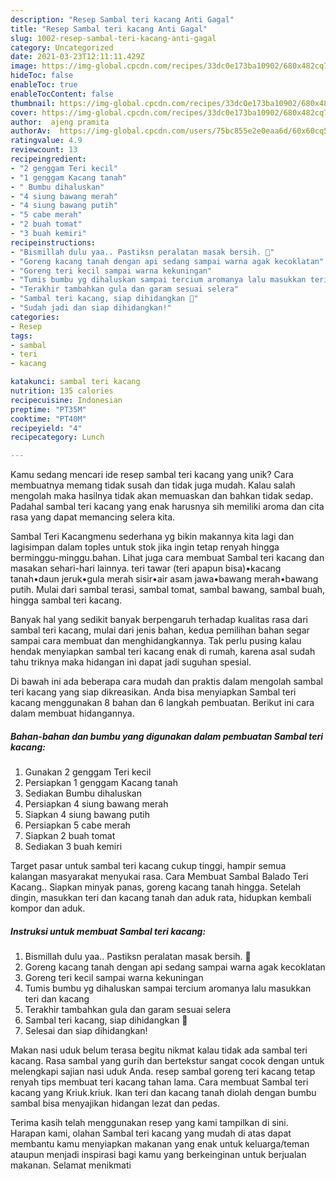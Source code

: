 ```yaml
---
description: "Resep Sambal teri kacang Anti Gagal"
title: "Resep Sambal teri kacang Anti Gagal"
slug: 1002-resep-sambal-teri-kacang-anti-gagal
category: Uncategorized
date: 2021-03-23T12:11:11.429Z
image: https://img-global.cpcdn.com/recipes/33dc0e173ba10902/680x482cq70/sambal-teri-kacang-foto-resep-utama.jpg
hideToc: false
enableToc: true
enableTocContent: false
thumbnail: https://img-global.cpcdn.com/recipes/33dc0e173ba10902/680x482cq70/sambal-teri-kacang-foto-resep-utama.jpg
cover: https://img-global.cpcdn.com/recipes/33dc0e173ba10902/680x482cq70/sambal-teri-kacang-foto-resep-utama.jpg
author:  ajeng pramita
authorAv:  https://img-global.cpcdn.com/users/75bc855e2e0eaa6d/60x60cq50/avatar.jpg
ratingvalue: 4.9
reviewcount: 13
recipeingredient:
- "2 genggam Teri kecil"
- "1 genggam Kacang tanah"
- " Bumbu dihaluskan"
- "4 siung bawang merah"
- "4 siung bawang putih"
- "5 cabe merah"
- "2 buah tomat"
- "3 buah kemiri"
recipeinstructions:
- "Bismillah dulu yaa.. Pastiksn peralatan masak bersih. 🥰"
- "Goreng kacang tanah dengan api sedang sampai warna agak kecoklatan"
- "Goreng teri kecil sampai warna kekuningan"
- "Tumis bumbu yg dihaluskan sampai tercium aromanya lalu masukkan teri dan kacang"
- "Terakhir tambahkan gula dan garam sesuai selera"
- "Sambal teri kacang, siap dihidangkan 🙂"
- "Sudah jadi dan siap dihidangkan!"
categories:
- Resep
tags:
- sambal
- teri
- kacang

katakunci: sambal teri kacang 
nutrition: 135 calories
recipecuisine: Indonesian
preptime: "PT35M"
cooktime: "PT40M"
recipeyield: "4"
recipecategory: Lunch

---
```



Kamu sedang mencari ide resep sambal teri kacang yang unik? Cara membuatnya memang tidak susah dan tidak juga mudah. Kalau salah mengolah maka hasilnya tidak akan memuaskan dan bahkan tidak sedap. Padahal sambal teri kacang yang enak harusnya sih memiliki aroma dan cita rasa yang dapat memancing selera kita.


Sambal Teri Kacangmenu sederhana yg bikin makannya kita lagi dan lagisimpan dalam toples untuk stok jika ingin tetap renyah hingga berminggu-minggu.bahan. Lihat juga cara membuat Sambal teri kacang dan masakan sehari-hari lainnya. teri tawar (teri apapun bisa)•kacang tanah•daun jeruk•gula merah sisir•air asam jawa•bawang merah•bawang putih. Mulai dari sambal terasi, sambal tomat, sambal bawang, sambal buah, hingga sambal teri kacang.

Banyak hal yang sedikit banyak berpengaruh terhadap kualitas rasa dari sambal teri kacang, mulai dari jenis bahan, kedua pemilihan bahan segar sampai cara membuat dan menghidangkannya. Tak perlu pusing kalau hendak menyiapkan sambal teri kacang enak di rumah, karena asal sudah tahu triknya maka hidangan ini dapat jadi suguhan spesial.


Di bawah ini ada beberapa cara mudah dan praktis dalam mengolah sambal teri kacang yang siap dikreasikan. Anda bisa menyiapkan Sambal teri kacang menggunakan 8 bahan dan 6 langkah pembuatan. Berikut ini cara dalam membuat hidangannya.

<!--inarticleads1-->

##### Bahan-bahan dan bumbu yang digunakan dalam pembuatan Sambal teri kacang:

1. Gunakan 2 genggam Teri kecil
1. Persiapkan 1 genggam Kacang tanah
1. Sediakan  Bumbu dihaluskan
1. Persiapkan 4 siung bawang merah
1. Siapkan 4 siung bawang putih
1. Persiapkan 5 cabe merah
1. Siapkan 2 buah tomat
1. Sediakan 3 buah kemiri


Target pasar untuk sambal teri kacang cukup tinggi, hampir semua kalangan masyarakat menyukai rasa. Cara Membuat Sambal Balado Teri Kacang.. Siapkan minyak panas, goreng kacang tanah hingga. Setelah dingin, masukkan teri dan kacang tanah dan aduk rata, hidupkan kembali kompor dan aduk. 

<!--inarticleads2-->

##### Instruksi untuk membuat Sambal teri kacang:

1. Bismillah dulu yaa.. Pastiksn peralatan masak bersih. 🥰
1. Goreng kacang tanah dengan api sedang sampai warna agak kecoklatan
1. Goreng teri kecil sampai warna kekuningan
1. Tumis bumbu yg dihaluskan sampai tercium aromanya lalu masukkan teri dan kacang
1. Terakhir tambahkan gula dan garam sesuai selera
1. Sambal teri kacang, siap dihidangkan 🙂
1. Selesai dan siap dihidangkan!

Makan nasi uduk belum terasa begitu nikmat kalau tidak ada sambal teri kacang. Rasa sambal yang gurih dan bertekstur sangat cocok dengan untuk melengkapi sajian nasi uduk Anda. resep sambal goreng teri kacang tetap renyah tips membuat teri kacang tahan lama. Cara membuat Sambal teri kacang yang Kriuk.kriuk. Ikan teri dan kacang tanah diolah dengan bumbu sambal bisa menyajikan hidangan lezat dan pedas. 

Terima kasih telah menggunakan resep yang kami tampilkan di sini. Harapan kami, olahan Sambal teri kacang yang mudah di atas dapat membantu kamu menyiapkan makanan yang enak untuk keluarga/teman ataupun menjadi inspirasi bagi kamu yang berkeinginan untuk berjualan makanan. Selamat menikmati
